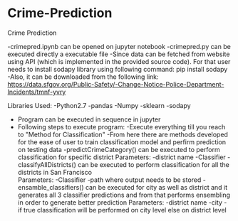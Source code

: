 # Crime-Prediction
Crime Prediction

-crimepred.ipynb can be opened on jupyter notebook
-crimepred.py can be executed directly a executable file
-Since data can be fetched from website using API (which is implemented in the provided source code). For that user needs to install sodapy library using following command:
	pip install sodapy
-Also, it can be downloaded from the following link:
https://data.sfgov.org/Public-Safety/-Change-Notice-Police-Department-Incidents/tmnf-yvry

Libraries Used:
-Python2.7
-pandas
-Numpy
-sklearn
-sodapy

- Program can be executed in sequence in jupyter
- Following steps to execute program:
	-Execute everything till you reach to "Method for Classification"
	-From here there are methods developed for the ease of user to train classification model and perfirm prediction on testing data
	-predictCrimeCategory() can be executed to perform classification for specific district
		Parameters:
			-district name
			-Classifier
	-classifyAllDistricts() can be executed to perform classification for all the districts in San Francisco  
		Parameters:
			-Classifier
			-path where output needs to be stored
	-ensamble_classifiers() can be executed for city as well as district and it generates all 3 classifier predictions and from that performs ensembling in order to generate better prediction
		Parameters:
			-district name
			-city - if true classification will be performed on city level else on district level
	


